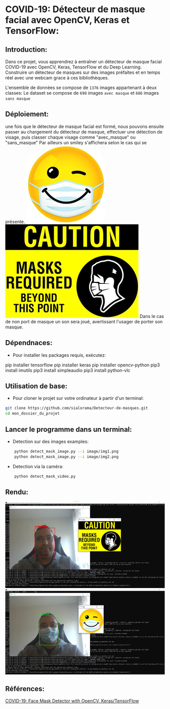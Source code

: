 # COVID-19: Détecteur de masque facial avec OpenCV, Keras et TensorFlow:

## Introduction:
Dans ce projet, vous apprendrez à entraîner un détecteur de masque facial COVID-19 avec OpenCV, Keras, TensorFlow et du Deep Learning.
Construire un détecteur de masques sur des images préfaites et en temps réel avec une webcam grace à ces bibliothèques.

L'ensemble de données se compose de ```1376``` images appartenant à deux classes:
Le dataset se compose de ```690``` images ```avec masque``` et ```686``` images ```sans masque```

## Déploiement:
une fois que le détecteur de masque facial est formé, nous pouvons ensuite passer au chargement du détecteur de masque, effectuer une détection de visage, puis classer chaque visage comme "avec_masque" ou "sans_masque"
Par ailleurs un smiley s'affichera selon le cas qui se présente.
![smiley.png](image/smiley.jpg) ![pacontent.png](image/pacontent.jpg)
Dans le cas de non port de masque un son sera joué, avertissant l'usager de porter son masque.

## Dépendnaces:
* Pour installer les packages requis, exécutez:

pip installer tensorflow
pip installer keras
pip installer opencv-python
pip3 install imutils
pip3 install simpleaudio
pip3 install python-vlc

## Utilisation de base:
* Pour cloner le projet sur votre ordinateur à partir d'un terminal:
```bash
git clone https://github.com/sialorama/Detecteur-de-masques.git
cd mon_dossier_du_projet
```

## Lancer le programme dans un terminal:

* Detection sur des images examples:
```bash
    python detect_mask_image.py --i image/img1.png
    python detect_mask_image.py --i image/img2.png
```
* Detection via la caméra:
```bash
    python detect_mask_video.py
```

## Rendu:
![rendu.png](image/rendu1.png)
![rendu.png](image/rendu2.png)

## Références:
[COVID-19: Face Mask Detector with OpenCV, Keras/TensorFlow](https://www.pyimagesearch.com/2020/05/04/covid-19-face-mask-detector-with-opencv-keras-tensorflow-and-deep-learning/)
